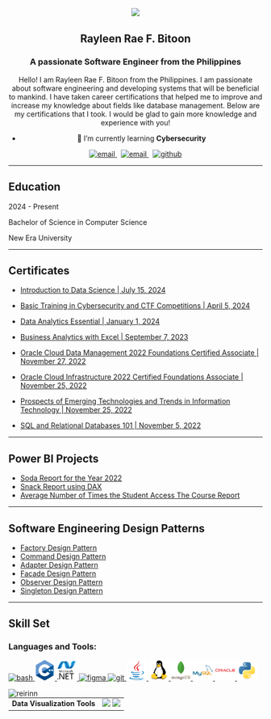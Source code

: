 <p align="center">
  <img src = "https://github.com/Reirinn/My-Portfolio/assets/142465054/72c23105-17de-4853-8c04-cd1a848cfee2" width="200" />
</p>

<div align="center">
  
## Rayleen Rae F. Bitoon

<h3 align="center">A passionate Software Engineer from the Philippines</h3>

  Hello! I am Rayleen Rae F. Bitoon from the Philippines. I am passionate about software engineering and developing systems that will be beneficial to mankind.
  I have taken career certifications that helped me to improve and increase my knowledge about fields like database management. Below are my certifications that I took.
  I would be glad to gain more knowledge and experience with you!
  

- 🌱 I’m currently learning **Cybersecurity**


<div>
  
<p align="center">
  <a href="mailto:bitoonrayleenrae@gmail.com">
     <img  src="https://img.shields.io/badge/email-red?style=for-the-badge&logo=gmail&logoColor=white" alt="email">
  <a/>&nbsp;
  <a href="https://www.linkedin.com/in/rayleen-rae-bitoon-289705310?utm_source=share&utm_campaign=share_via&utm_content=profile&utm_medium=android_app">
     <img  src="https://img.shields.io/badge/linkedin-0A66C2?style=for-the-badge&logo=linkedin&logoColor=white" alt="email">
  <a/>&nbsp;
  <a href="https://github.com/Reirinn">
     <img  src="https://img.shields.io/badge/GitHub-100000?style=for-the-badge&logo=github&logoColor=white" alt="github">
  <a/>
<p/>

-------------------

<div align="left">
  
## Education

2024 - Present

Bachelor of Science in Computer Science

New Era University

-------------------

## Certificates
- [Introduction to Data Science | July 15, 2024](https://www.credly.com/badges/c707d0a3-893c-415a-9e80-87d6125ab90d/public_url)

- [Basic Training in Cybersecurity and CTF Competitions | April 5, 2024](https://drive.google.com/file/d/1Yd290QzIoQb58cf8Wr-XxfMd-Mv17QW0/view?usp=sharing)

- [Data Analytics Essential | January 1, 2024](https://www.credly.com/badges/82e245ed-a742-447f-8bda-cb0690335503/public_url)
  
- [Business Analytics with Excel | September 7, 2023](https://simpli-web.app.link/e/xd4zQDUV8Cb)

- [Oracle Cloud Data Management 2022 Foundations Certified Associate | November 27, 2022](https://catalog-education.oracle.com/pls/certview/sharebadge?id=078013BD3EB5384443776682F373458BAF55A563C1F4FDD99462B79AD23659BF) 

- [Oracle Cloud Infrastructure 2022 Certified Foundations Associate | November 25, 2022](https://catalog-education.oracle.com/pls/certview/sharebadge?id=664E300FE4BDB91033E7123A87326AEA5B6FBC8FD5547ED39965131A725E549A)

- [Prospects of Emerging Technologies and Trends in Information Technology | November 25, 2022](https://drive.google.com/file/d/1yKsRFha_874W7fn9DTPYGLaqzR_gNPaF/view?pli=1)
  
- [SQL and Relational Databases 101 | November 5, 2022](https://courses.cognitiveclass.ai/certificates/91a06b9b055f4ad1a6b9fe8da417bc25)
-------------------

## Power BI Projects

- [Soda Report for the Year 2022](https://app.powerbi.com/view?r=eyJrIjoiNGE4MWE5ZGItNDRmNS00NGIyLTg2NjgtODI1YTcyY2U5NjM1IiwidCI6IjQ5ZWQ2NjdkLWQzOTgtNGIxZC04MzExLWE3NWUxZTU1ZWI3OSIsImMiOjEwfQ%3D%3D )
- [Snack Report using DAX](https://app.powerbi.com/view?r=eyJrIjoiYzE0N2NlZTMtMDViNi00MmJmLWJhYjgtYjExZTMxNmFhODg0IiwidCI6IjFjZTU4ZDUyLWNiZmEtNDRlMi05NzVhLTRjYWM5NjdjZTZhMSIsImMiOjEwfQ%3D%3D)
- [Average Number of Times the Student Access The Course Report](https://app.powerbi.com/view?r=eyJrIjoiMGNhYzZjMWItZTIwZi00Y2JmLWFhYzctMDY0NzE2NDljNDhmIiwidCI6IjFjZTU4ZDUyLWNiZmEtNDRlMi05NzVhLTRjYWM5NjdjZTZhMSIsImMiOjEwfQ%3D%3D)
-------------------

## Software Engineering Design Patterns

- [Factory Design Pattern](https://github.com/Reirinn/Factory_Design_Pattern)
- [Command Design Pattern](https://github.com/Reirinn/Command_Design_Pattern)
- [Adapter Design Pattern](https://github.com/Reirinn/Adapter_Design_Pattern)
- [Facade Design Pattern](https://github.com/Reirinn/Facade-Pattern)
- [Observer Design Pattern](https://github.com/Reirinn/Observer-Pattern)
- [Singleton Design Pattern](https://github.com/Reirinn/Singleton-Pattern)

-------------------


## Skill Set 

<h3 align="left">Languages and Tools:</h3>
<p align="left"> <a href="https://www.gnu.org/software/bash/" target="_blank" rel="noreferrer"> <img src="https://www.vectorlogo.zone/logos/gnu_bash/gnu_bash-icon.svg" alt="bash" width="40" height="40"/> </a> <a href="https://www.w3schools.com/cpp/" target="_blank" rel="noreferrer"> <img src="https://raw.githubusercontent.com/devicons/devicon/master/icons/cplusplus/cplusplus-original.svg" alt="cplusplus" width="40" height="40"/> </a> <a href="https://dotnet.microsoft.com/" target="_blank" rel="noreferrer"> <img src="https://raw.githubusercontent.com/devicons/devicon/master/icons/dot-net/dot-net-original-wordmark.svg" alt="dotnet" width="40" height="40"/> </a> <a href="https://www.figma.com/" target="_blank" rel="noreferrer"> <img src="https://www.vectorlogo.zone/logos/figma/figma-icon.svg" alt="figma" width="40" height="40"/> </a> <a href="https://git-scm.com/" target="_blank" rel="noreferrer"> <img src="https://www.vectorlogo.zone/logos/git-scm/git-scm-icon.svg" alt="git" width="40" height="40"/> </a> <a href="https://www.java.com" target="_blank" rel="noreferrer"> <img src="https://raw.githubusercontent.com/devicons/devicon/master/icons/java/java-original.svg" alt="java" width="40" height="40"/> </a> <a href="https://www.linux.org/" target="_blank" rel="noreferrer"> <img src="https://raw.githubusercontent.com/devicons/devicon/master/icons/linux/linux-original.svg" alt="linux" width="40" height="40"/> </a> <a href="https://www.mongodb.com/" target="_blank" rel="noreferrer"> <img src="https://raw.githubusercontent.com/devicons/devicon/master/icons/mongodb/mongodb-original-wordmark.svg" alt="mongodb" width="40" height="40"/> </a> <a href="https://www.mysql.com/" target="_blank" rel="noreferrer"> <img src="https://raw.githubusercontent.com/devicons/devicon/master/icons/mysql/mysql-original-wordmark.svg" alt="mysql" width="40" height="40"/> </a> <a href="https://www.oracle.com/" target="_blank" rel="noreferrer"> <img src="https://raw.githubusercontent.com/devicons/devicon/master/icons/oracle/oracle-original.svg" alt="oracle" width="40" height="40"/> </a> <a href="https://www.python.org" target="_blank" rel="noreferrer"> <img src="https://raw.githubusercontent.com/devicons/devicon/master/icons/python/python-original.svg" alt="python" width="40" height="40"/> </a> </p>

<p><img align="left" src="https://github-readme-stats.vercel.app/api/top-langs?username=reirinn&show_icons=true&locale=en&layout=compact" alt="reirinn" /></p>

<div align="left">
  <table>
    <tr>
      <td><strong>Data Visualization Tools</strong></td>
      <td>
        <a href="https://powerbi.microsoft.com/"><img src="https://img.shields.io/badge/PowerBI-F2C811?style=for-the-badge&logo=power-bi&logoColor=black"/></a>
        <a href="https://www.tableau.com/"><img src="https://img.shields.io/badge/Tableau-E97627?style=for-the-badge&logo=tableau&logoColor=white"/></a>
